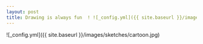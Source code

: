 ```yaml
---
layout: post
title: Drawing is always fun  ! ![_config.yml]({{ site.baseurl }}/images/smile.png)
---
```



![_config.yml]({{ site.baseurl }}/images/sketches/cartoon.jpg)
